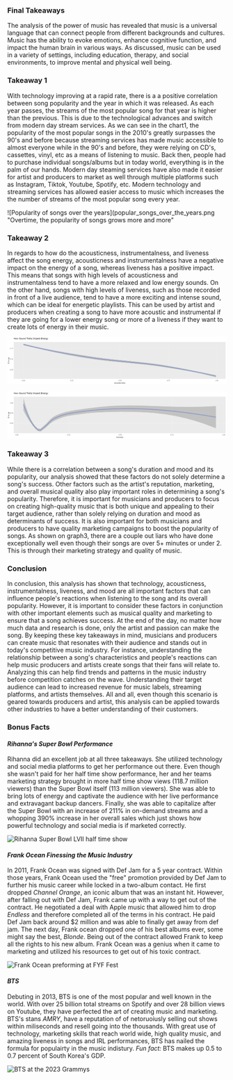 ### Final Takeaways

The analysis of the power of music has revealed that music is a universal language that can connect people from different backgrounds and cultures. Music has the ability to evoke emotions, enhance cognitive function, and impact the human brain in various ways. As discussed, music can be used in a variety of settings, including education, therapy, and social environments, to improve mental and physical well being.

### Takeaway 1

With technology improving at a rapid rate, there is a a positive correlation between song popularity and the year in which it was released. As each year passes, the streams of the most popular song for that year is higher than the previous. This is due to the technological advances and switch from modern day stream services. As we can see in the chart1, the popularity of the most popular songs in the 2010's greatly surpasses the 90's and before because streaming services has made music accessible to almost everyone while in the 90's and before, they were relying on CD's, cassettes, vinyl, etc as a means of listening to music. Back then, people had to purchase individual songs/albums but in today world, everything is in the palm of our hands. Modern day steaming services have also made it easier for artist and producers to market as well through multiple platforms such as Instagram, Tiktok, Youtube, Spotify, etc. Modern technology and streaming services has allowed easier access to music which increases the the number of streams of the most popular song every year.

![Popularity of songs over the years](popular_songs_over_the_years.png "Overtime, the popularity of songs grows more and more"

### Takeaway 2

In regards to how do the acousticness, instrumentalness, and liveness affect the song energy, acousticness and instrumentalness have a negative impact on the energy of a song, whereas liveness has a positive impact. This means that songs with high levels of acousticness and instrumentalness tend to have a more relaxed and low energy sounds. On the other hand, songs with high levels of liveness, such as those recorded in front of a live audience, tend to have a more exciting and intense sound, which can be ideal for energetic playlists. This can be used by artist and producers when creating a song to have more acoustic and instrumental if they are going for a lower energy song or more of a liveness if they want to create lots of energy in their music.

![Chart showing the relationship between acousticness in a song vs energy levels](acousticness_vs_energy.png "No acousticness shows high energy while high acoustic shows little to no energy") 

![Chart showing the relationship between liveness in a song vs energy levels](liveness_vs_energy.png "Liveness has the best relationship with energy showing high level's of energy across all levels of liveness")

### Takeaway 3

While there is a correlation between a song's duration and mood and its popularity, our analysis showed that these factors do not solely determine a song's success. Other factors such as the artist's reputation, marketing, and overall musical quality also play important roles in determining a song's popularity. Therefore, it is important for musicians and producers to focus on creating high-quality music that is both unique and appealing to their target audience, rather than solely relying on duration and mood as determinants of success. It is also important for both musicians and producers to have quality marketing campaigns to boost the popularity of songs. As shown on graph3, there are a couple out liars who have done exceptionally well even though their songs are over 5+ minutes or under 2. This is through their marketing strategy and quality of music.

### Conclusion

In conclusion, this analysis has shown that technology, acousticness, instrumentalness, liveness, and mood are all important factors that can influence people's reactions when listening to the song and its overall popularity. However, it is important to consider these factors in conjunction with other important elements such as musical quality and marketing to ensure that a song achieves success. At the end of the day, no matter how much data and research is done, only the artist and passion can make the song. By keeping these key takeaways in mind, musicians and producers can create music that resonates with their audience and stands out in today's competitive music industry. For instance, understanding the relationship between a song's characteristics and people's reactions can help music producers and artists create songs that their fans will relate to. Analyzing this can help find trends and patterns in the music industry before competition catches on the wave. Understanding their target audience can lead to increased revenue for music labels, streaming platforms, and artists themselves. All and all, even though this scenario is geared towards producers and artist, this analysis can be applied towards other industries to have a better understanding of their customers.

### Bonus Facts
#### *Rihanna's Super Bowl Performance*

Rihanna did an excellent job at all three takeaways. She utilized technology and social media platforms to get her performance out there. Even though she wasn't paid for her half time show performance, her and her teams marketing strategy brought in more half time show views (118.7 million viewers) than the Super Bowl itself (113 million viewers). She was able to bring lots of energy and captivate the audience with her live performance and extravagant backup dancers. Finally, she was able to capitalize after the Super Bowl with an increase of 211% in on-demand streams and a whopping 390% increase in her overall sales which just shows how powerful technology and social media is if marketed correctly. 

![Rihanna Super Bowl LVII half time show](https://www.rollingstone.com/wp-content/uploads/2023/02/Rihanna-1.jpeg)

#### *Frank Ocean Finessing the Music Industry*

In 2011, Frank Ocean was signed with Def Jam for a 5 year contract. Within those years, Frank Ocean used the "free" promotion provided by Def Jam to further his music career while locked in a two-album contact. He first dropped *Channel Orange*, an iconic album that was an instant hit. However, after falling out with Def Jam, Frank came up with a way to get out of the contract. He negotiated a deal with Apple music that allowed him to drop *Endless* and therefore completed all of the terms in his contract. He paid Def Jam back around $2 million and was able to finally get away from def jam. The next day, Frank ocean dropped one of his best albums ever, some might say the best, *Blonde*. Being out of the contract allowed Frank to keep all the rights to his new album. Frank Ocean was a genius when it came to marketing and utilized his resources to get out of his toxic contract. 

![Frank Ocean preforming at FYF Fest](https://snobette.com/wp-content/uploads/2017/07/frank-ocean-fyf-fest-july-2017.jpg)

#### *BTS*

Debuting in 2013, BTS is one of the most popular and well known in the world. With over 25 billion total streams on Spotify and over 28 billion views on Youtube, they have perfected the art of creating music and marketing. BTS's stans *AMRY*, have a reputation of of netoruoiusly selling out shows within miliseconds and resell going into the thousands. With great use of technology, marketing skills that reach world wide, high quality music, and amazing liveness in songs and IRL performances, BTS has nailed the formula for populairty in the music indistury. *Fun fact:* BTS makes up 0.5 to 0.7 percent of South Korea's GDP.

![BTS at the 2023 Grammys](https://people.com/thmb/mKWX8xTZIEL4_XHgMBbAOsaB-fc=/1500x0/filters:no_upscale():max_bytes(150000):strip_icc():focal(979x595:981x597)/bts-members-1-03a9c478f1794c448bcb5f74bf94812c.jpg)